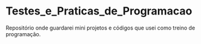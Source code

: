 # Testes_e_Praticas_de_Programacao
Repositório onde guardarei mini projetos e códigos que usei como treino de programação.
